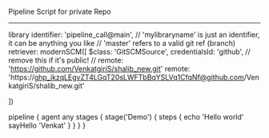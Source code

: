 Pipeline Script for private Repo

------------------------------------------------------------------------------------------------------------------------------------------------------------------
library identifier: 'pipeline_call@main',
    // 'mylibraryname' is just an identifier, it can be anything you like
    // 'master' refers to a valid git ref (branch)
    retriever: modernSCM([
      $class: 'GitSCMSource',
      credentialsId: 'github', // remove this if it's public!
     // remote: 'https://github.com/VenkatgiriS/shalib_new.git'
      remote: 'https://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@github.com/VenkatgiriS/shalib_new.git'
      
])

pipeline {
    agent any
    stages {
        stage('Demo') {
            steps {
                echo 'Hello world'
                sayHello 'Venkat'
            }
        }
    }
}
